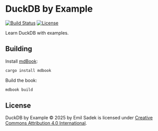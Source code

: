 # DuckDB by Example

[![Build Status](https://img.shields.io/github/actions/workflow/status/esadek/duckdb-by-example/mdbook.yml)](https://github.com/esadek/duckdb-by-example/actions/workflows/mdbook.yml)
[![License](https://img.shields.io/badge/license-CC_BY_4.0-AAB2AB)](LICENSE)

Learn DuckDB with examples.

## Building

Install [mdBook](https://rust-lang.github.io/mdBook/):

```bash
cargo install mdbook
```

Build the book:

```bash
mdbook build
```

## License

DuckDB by Example © 2025 by Emil Sadek is licensed under [Creative Commons Attribution 4.0 International](https://creativecommons.org/licenses/by/4.0/).
